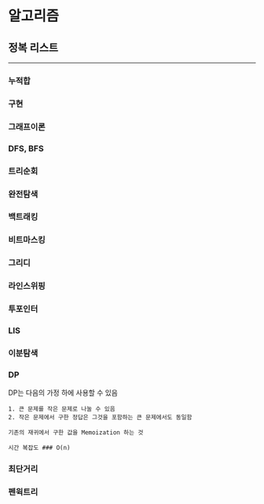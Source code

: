 # 알고리즘

## 정복 리스트

---

### 누적합

### 구현

### 그래프이론

### DFS, BFS

### 트리순회

### 완전탐색

### 백트래킹

### 비트마스킹

### 그리디

### 라인스위핑

### 투포인터

### LIS

### 이분탐색

### DP

DP는 다음의 가정 하에 사용할 수 있음

    1. 큰 문제를 작은 문제로 나눌 수 있음
    2. 작은 문제에서 구한 정답은 그것을 포함하는 큰 문제에서도 동일함

    기존의 재귀에서 구한 값을 Memoization 하는 것

    시간 복잡도 ### O(n)

### 최단거리

### 펜윅트리
